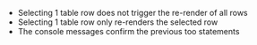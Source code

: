 - Selecting 1 table row does not trigger the re-render of all rows
- Selecting 1 table row only re-renders the selected row
- The console messages confirm the previous too statements
